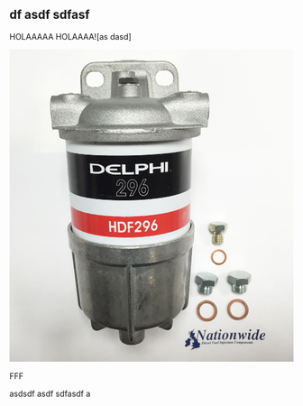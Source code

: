 ## df asdf sdfasf

HOLAAAAA HOLAAAA![as dasd]


![](images/filter.JPG)


FFF



 asdsdf asdf sdfasdf  a
 
 
